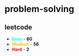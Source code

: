 # problem-solving

## leetcode

- <span style="color :  #00ffff">**Easy**</span> - **80**
- <span style="color :  #ffc20e">**Medium**</span> - **56**
- <span style="color :  red">**Hard**</span> - **2**
